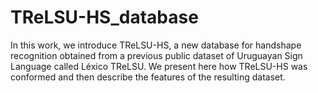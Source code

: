# TReLSU-HS_database
In this work, we introduce TReLSU-HS, a new database for handshape recognition obtained from a previous public dataset of Uruguayan Sign Language called Léxico TReLSU. We present here how TReLSU-HS was conformed and then describe the features of the resulting dataset.

